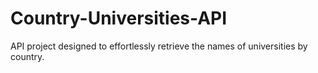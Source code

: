 # Country-Universities-API
API project designed to effortlessly retrieve the names of universities by country.
